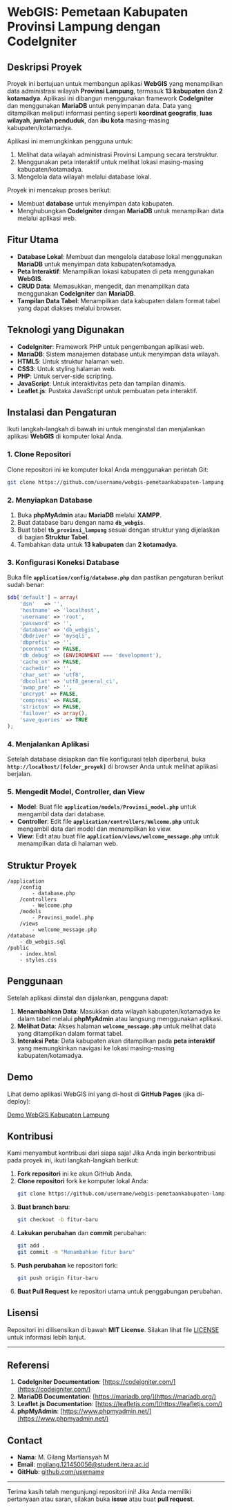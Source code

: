 
# WebGIS: Pemetaan Kabupaten Provinsi Lampung dengan CodeIgniter

## Deskripsi Proyek

Proyek ini bertujuan untuk membangun aplikasi **WebGIS** yang menampilkan data administrasi wilayah **Provinsi Lampung**, termasuk **13 kabupaten** dan **2 kotamadya**. Aplikasi ini dibangun menggunakan framework **CodeIgniter** dan menggunakan **MariaDB** untuk penyimpanan data. Data yang ditampilkan meliputi informasi penting seperti **koordinat geografis**, **luas wilayah**, **jumlah penduduk**, dan **ibu kota** masing-masing kabupaten/kotamadya.

Aplikasi ini memungkinkan pengguna untuk:
1. Melihat data wilayah administrasi Provinsi Lampung secara terstruktur.
2. Menggunakan peta interaktif untuk melihat lokasi masing-masing kabupaten/kotamadya.
3. Mengelola data wilayah melalui database lokal.

Proyek ini mencakup proses berikut:
- Membuat **database** untuk menyimpan data kabupaten.
- Menghubungkan **CodeIgniter** dengan **MariaDB** untuk menampilkan data melalui aplikasi web.

## Fitur Utama

- **Database Lokal**: Membuat dan mengelola database lokal menggunakan **MariaDB** untuk menyimpan data kabupaten/kotamadya.
- **Peta Interaktif**: Menampilkan lokasi kabupaten di peta menggunakan **WebGIS**.
- **CRUD Data**: Memasukkan, mengedit, dan menampilkan data menggunakan **CodeIgniter** dan **MariaDB**.
- **Tampilan Data Tabel**: Menampilkan data kabupaten dalam format tabel yang dapat diakses melalui browser.

## Teknologi yang Digunakan

- **CodeIgniter**: Framework PHP untuk pengembangan aplikasi web.
- **MariaDB**: Sistem manajemen database untuk menyimpan data wilayah.
- **HTML5**: Untuk struktur halaman web.
- **CSS3**: Untuk styling halaman web.
- **PHP**: Untuk server-side scripting.
- **JavaScript**: Untuk interaktivitas peta dan tampilan dinamis.
- **Leaflet.js**: Pustaka JavaScript untuk pembuatan peta interaktif.

## Instalasi dan Pengaturan

Ikuti langkah-langkah di bawah ini untuk menginstal dan menjalankan aplikasi **WebGIS** di komputer lokal Anda.

### 1. Clone Repositori

Clone repositori ini ke komputer lokal Anda menggunakan perintah Git:

```bash
git clone https://github.com/username/webgis-pemetaankabupaten-lampung.git
```

### 2. Menyiapkan Database

1. Buka **phpMyAdmin** atau **MariaDB** melalui **XAMPP**.
2. Buat database baru dengan nama **`db_webgis`**.
3. Buat tabel **`tb_provinsi_lampung`** sesuai dengan struktur yang dijelaskan di bagian **Struktur Tabel**.
4. Tambahkan data untuk **13 kabupaten** dan **2 kotamadya**.

### 3. Konfigurasi Koneksi Database

Buka file **`application/config/database.php`** dan pastikan pengaturan berikut sudah benar:

```php
$db['default'] = array(
    'dsn'   => '',
    'hostname' => 'localhost',
    'username' => 'root',
    'password' => '',
    'database' => 'db_webgis',
    'dbdriver' => 'mysqli',
    'dbprefix' => '',
    'pconnect' => FALSE,
    'db_debug' => (ENVIRONMENT === 'development'),
    'cache_on' => FALSE,
    'cachedir' => '',
    'char_set' => 'utf8',
    'dbcollat' => 'utf8_general_ci',
    'swap_pre' => '',
    'encrypt' => FALSE,
    'compress' => FALSE,
    'stricton' => FALSE,
    'failover' => array(),
    'save_queries' => TRUE
);
```

### 4. Menjalankan Aplikasi

Setelah database disiapkan dan file konfigurasi telah diperbarui, buka **`http://localhost/[folder_proyek]`** di browser Anda untuk melihat aplikasi berjalan.

### 5. Mengedit Model, Controller, dan View

- **Model**: Buat file **`application/models/Provinsi_model.php`** untuk mengambil data dari database.
- **Controller**: Edit file **`application/controllers/Welcome.php`** untuk mengambil data dari model dan menampilkan ke view.
- **View**: Edit atau buat file **`application/views/welcome_message.php`** untuk menampilkan data di halaman web.

## Struktur Proyek

```
/application
    /config
        - database.php
    /controllers
        - Welcome.php
    /models
        - Provinsi_model.php
    /views
        - welcome_message.php
/database
    - db_webgis.sql
/public
    - index.html
    - styles.css
```

## Penggunaan

Setelah aplikasi diinstal dan dijalankan, pengguna dapat:

1. **Menambahkan Data**: Masukkan data wilayah kabupaten/kotamadya ke dalam tabel melalui **phpMyAdmin** atau langsung menggunakan aplikasi.
2. **Melihat Data**: Akses halaman **`welcome_message.php`** untuk melihat data yang ditampilkan dalam format tabel.
3. **Interaksi Peta**: Data kabupaten akan ditampilkan pada **peta interaktif** yang memungkinkan navigasi ke lokasi masing-masing kabupaten/kotamadya.

## Demo

Lihat demo aplikasi WebGIS ini yang di-host di **GitHub Pages** (jika di-deploy):

[Demo WebGIS Kabupaten Lampung](https://username.github.io/webgis-pemetaankabupaten-lampung)

## Kontribusi

Kami menyambut kontribusi dari siapa saja! Jika Anda ingin berkontribusi pada proyek ini, ikuti langkah-langkah berikut:

1. **Fork repositori** ini ke akun GitHub Anda.
2. **Clone repositori** fork ke komputer lokal Anda:
   ```bash
   git clone https://github.com/username/webgis-pemetaankabupaten-lampung.git
   ```
3. **Buat branch baru**:
   ```bash
   git checkout -b fitur-baru
   ```
4. **Lakukan perubahan** dan **commit** perubahan:
   ```bash
   git add .
   git commit -m "Menambahkan fitur baru"
   ```
5. **Push perubahan** ke repositori fork:
   ```bash
   git push origin fitur-baru
   ```
6. **Buat Pull Request** ke repositori utama untuk penggabungan perubahan.

## Lisensi

Repositori ini dilisensikan di bawah **MIT License**. Silakan lihat file [LICENSE](LICENSE) untuk informasi lebih lanjut.

---

## Referensi

1. **CodeIgniter Documentation**: [https://codeigniter.com/](https://codeigniter.com/)
2. **MariaDB Documentation**: [https://mariadb.org/](https://mariadb.org/)
3. **Leaflet.js Documentation**: [https://leafletjs.com/](https://leafletjs.com/)
4. **phpMyAdmin**: [https://www.phpmyadmin.net/](https://www.phpmyadmin.net/)

## Contact

- **Nama**: M. Gilang Martiansyah M
- **Email**: mgilang.121450056@student.itera.ac.id
- **GitHub**: [github.com/username](https://github.com/username)

---

Terima kasih telah mengunjungi repositori ini! Jika Anda memiliki pertanyaan atau saran, silakan buka **issue** atau buat **pull request**.
